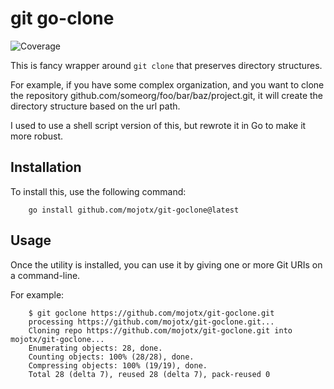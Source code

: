 # git go-clone
![Coverage](https://img.shields.io/badge/Coverage-84.3%25-brightgreen)

This is fancy wrapper around `git clone` that preserves
directory structures.

For example, if you have some complex organization, and you want to
clone the repository github.com/someorg/foo/bar/baz/project.git, it
will create the directory structure based on the url path.

I used to use a shell script version of this, but rewrote it in Go
to make it more robust.

## Installation

To install this, use the following command:

```
    go install github.com/mojotx/git-goclone@latest
```


## Usage

Once the utility is installed, you can use it by giving one or more
Git URIs on a command-line.

For example:

```
    $ git goclone https://github.com/mojotx/git-goclone.git
    processing https://github.com/mojotx/git-goclone.git...
    Cloning repo https://github.com/mojotx/git-goclone.git into mojotx/git-goclone...
    Enumerating objects: 28, done.
    Counting objects: 100% (28/28), done.
    Compressing objects: 100% (19/19), done.
    Total 28 (delta 7), reused 28 (delta 7), pack-reused 0
```

